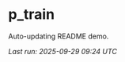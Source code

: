 # p_train

Auto-updating README demo.

<!--START_SECTION:status-->
_Last run: 2025-09-29 09:24 UTC_
<!--END_SECTION:status-->














































































































































































































































































































































































































































































































































































































































































































































































































































































































































